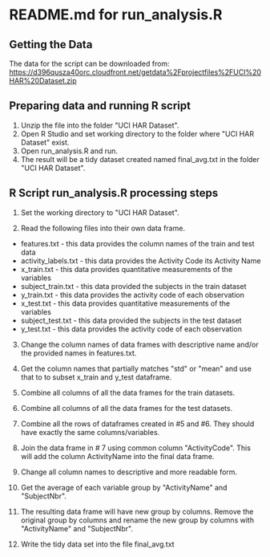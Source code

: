# README.md for run_analysis.R

Getting the Data
----------------
The data for the script can be downloaded from:
https://d396qusza40orc.cloudfront.net/getdata%2Fprojectfiles%2FUCI%20HAR%20Dataset.zip



Preparing data and running R script
-----------------------------------
1. Unzip the file into the folder "UCI HAR Dataset".
2. Open R Studio and set working directory to the folder where "UCI HAR Dataset" exist.
3. Open run_analysis.R and run.   
4. The result will be a tidy dataset created named final_avg.txt in the folder "UCI HAR 
Dataset".



R Script run_analysis.R processing steps
----------------------------------------
1. Set the working directory to "UCI HAR Dataset".

2. Read the following files into their own data frame.

* features.txt - this data provides the column names of the train and test data 
* activity_labels.txt - this data provides the Activity Code its Activity Name
* x_train.txt - this data provides quantitative measurements of the variables
* subject_train.txt - this data provided the subjects in the train dataset
* y_train.txt - this data provides the activity code of each observation
* x_test.txt - this data provides quantitative measurements of the variables
* subject_test.txt - this data provided the subjects in the test dataset
* y_test.txt - this data provides the activity code of each observation

3.  Change the column names of data frames with descriptive name and/or the provided names
in features.txt.

4. Get the column names that partially matches "std" or "mean" and use that to 
to subset x_train and y_test dataframe.

5. Combine all columns of all the data frames for the train datasets.

6. Combine all columns of all the data frames for the test datasets.

7. Combine all the rows of dataframes created in #5 and #6.  They should have exactly 
the same columns/variables.

8. Join the data frame in # 7 using common column "ActivityCode".  This will add the 
column ActivityName into the final data frame.

9. Change all column names to descriptive and more readable form.

10. Get the average of each variable group by "ActivityName" and "SubjectNbr".  

11. The resulting data frame will have new group by columns.  Remove the original group by
columns and rename the new group by columns with "ActivityName" and "SubjectNbr". 

12. Write the tidy data set into the file final_avg.txt
